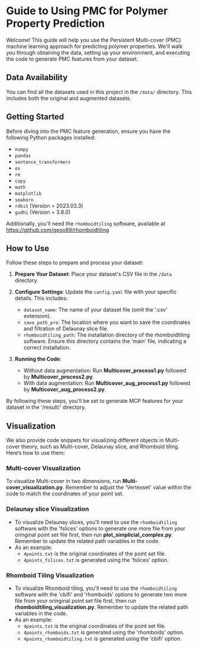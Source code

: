 # Guide to Using PMC for Polymer Property Prediction

Welcome! This guide will help you use the Persistent Multi-cover (PMC) machine learning approach for predicting polymer properties. We'll walk you through obtaining the data, setting up your environment, and executing the code to generate PMC features from your dataset.

## Data Availability

You can find all the datasets used in this project in the `/data/` directory. This includes both the original and augmented datasets.

## Getting Started

Before diving into the PMC feature generation, ensure you have the following Python packages installed:

- `numpy`
- `pandas`
- `sentence_transformers`
- `os`
- `re`
- `copy`
- `math`
- `matplotlib`
- `seaborn`
- `rdkit` (Version = 2023.03.3)
- `gudhi` (Version = 3.8.0)

Additionally, you'll need the `rhomboidtiling` software, available at https://github.com/geoo89/rhomboidtiling

## How to Use

Follow these steps to prepare and process your dataset:

1. **Prepare Your Dataset**: Place your dataset's CSV file in the `/data` directory. 

2. **Configure Settings**: Update the `config.yaml` file with your specific details. This includes:
   - `dataset_name`: The name of your dataset file (omit the '.csv' extension).
   - `save_path_pre`: The location where you want to save the coordinates and filtration of Delaunay slice file.
   - `rhomboidtiling_path`: The installation directory of the rhomboidtiling software. Ensure this directory contains the 'main' file, indicating a correct installation.

3. **Running the Code**:
   - Without data augmentation: Run **Multicover_process1.py** followed by **Multicover_process2.py**.
   - With data augmentation: Run **Multicover_aug_process1.py** followed by **Multicover_aug_process2.py**.

By following these steps, you'll be set to generate MCP features for your dataset in the '/result/' directory.

## Visualization

We also provide code snippets for visualizing different objects in Multi-cover theory, such as Multi-cover, Delaunay slice, and Rhomboid tiling. Here’s how to use them:

### Multi-cover Visualization

To visualize Multi-cover in two dimensions, run **Multi-cover_visualization.py**. Remember to adjust the 'Vertexset' value within the code to match the coordinates of your point set.

### Delaunay slice Visualization

- To visualize Delaunay slices, you'll need to use the `rhomboidtiling` software with the 'fslices' options to generate one more file from your oringinal point set file first, then run **plot_simplicial_complex.py**. Remember to update the related path variables in the code.
- As an example:
  - `4points.txt` is the original coordinates of the point set file.
  - `4points_fslices.txt` is generated using the 'fslices' option.

### Rhomboid Tiling Visualization

- To visualize Rhomboid tiling, you'll need to use the `rhomboidtiling` software with the 'cbifi' and 'rhomboids' options to generate two more file from your oringinal point set file first, then run **rhomboidtiling_visualization.py**. Remember to update the related path variables in the code.
- As an example:
  - `4points.txt` is the original coordinates of the point set file.
  - `4points_rhomboids.txt` is generated using the 'rhomboids' option.
  - `4points_rhomboidtiling.txt` is generated using the 'cbifi' option.
